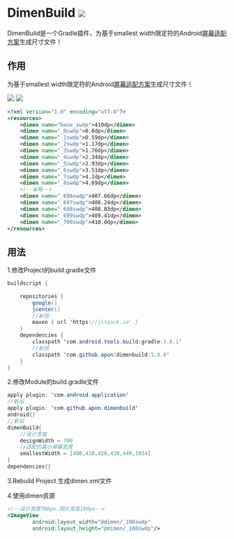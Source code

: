 

# DimenBuild [![](https://jitpack.io/v/apon/dimenbuild.svg)](https://jitpack.io/#apon/dimenbuild)

DimenBuild是一个Gradle插件，为基于smallest width限定符的Android[屏幕适配方案](https://juejin.cn/post/6844903621855805448)生成尺寸文件！



## 作用

为基于smallest width限定符的Android[屏幕适配方案](https://juejin.cn/post/6844903621855805448)生成尺寸文件！

![](../img/11.png)
![](../img/22.png)


```xml
<?xml version="1.0" encoding="utf-8"?>
<resources>
    <dimen name="base_swdp">410dp</dimen>
    <dimen name="_0swdp">0.0dp</dimen>
    <dimen name="_1swdp">0.59dp</dimen>
    <dimen name="_2swdp">1.17dp</dimen>
    <dimen name="_3swdp">1.76dp</dimen>
    <dimen name="_4swdp">2.34dp</dimen>
    <dimen name="_5swdp">2.93dp</dimen>
    <dimen name="_6swdp">3.51dp</dimen>
    <dimen name="_7swdp">4.1dp</dimen>
    <dimen name="_8swdp">4.69dp</dimen>
    <!--省略-->
    <dimen name="_696swdp">407.66dp</dimen>
    <dimen name="_697swdp">408.24dp</dimen>
    <dimen name="_698swdp">408.83dp</dimen>
    <dimen name="_699swdp">409.41dp</dimen>
    <dimen name="_700swdp">410.0dp</dimen>
</resources>
```

## 用法

1.修改Project的build.gradle文件

```java
buildscript {
    
    repositories {
        google()
        jcenter()
        //新加
        maven { url 'https://jitpack.io' }
    }
    dependencies {
        classpath 'com.android.tools.build:gradle:3.6.1'
        //新加
        classpath 'com.github.apon:dimenbuild:1.0.0'
    }
}
```

2.修改Module的build.gradle文件


```java
apply plugin: 'com.android.application'
//新加
apply plugin: 'com.github.apon.dimenbuild'
android{}
//新加
dimenBuild{
    //设计宽度
    designWidth = 700
    //适配的最小屏幕宽度
    smallestWidth = [400,410,420,430,440,1024]
}
dependencies{}
```
3.Rebuild Project 生成dimen.xml文件

4.使用dimen资源

```xml
<!--设计宽度700px,图片宽高100px-->
<ImageView
        android:layout_width="@dimen/_100swdp"
        android:layout_height="@dimen/_100swdp"/>
```



